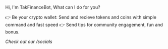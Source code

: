 Hi, I'm TakFinanceBot, What can I do for you?

👉 Be your crypto wallet: Send and recieve tokens and coins with simple command and fast speed 
👉 Send tips for community engagement, fun and bonus.

_Check out our /socials_

